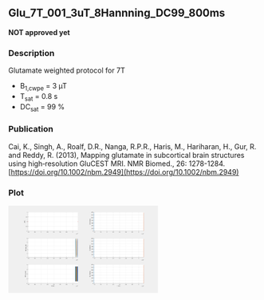 ## Glu_7T_001_3uT_8Hannning_DC99_800ms

**NOT approved yet**



### Description
Glutamate weighted protocol for 7T

* B<sub>1,cwpe</sub> = 3 µT 
* T<sub>sat</sub> = 0.8 s
* DC<sub>sat</sub> = 99 %

### Publication

Cai, K., Singh, A., Roalf, D.R., Nanga, R.P.R., Haris, M., Hariharan, H., Gur, R. and Reddy, R. (2013), Mapping glutamate in subcortical brain structures using high‐resolution GluCEST MRI. NMR Biomed., 26: 1278-1284. [https://doi.org/10.1002/nbm.2949](https://doi.org/10.1002/nbm.2949)

### Plot
<img src="Glu_7T_001_3uT_8Hannning_DC99_800ms.png" width="300"/> 

